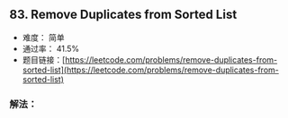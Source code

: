 ## 83. Remove Duplicates from Sorted List


- 难度： 简单
- 通过率： 41.5%
- 题目链接：[https://leetcode.com/problems/remove-duplicates-from-sorted-list](https://leetcode.com/problems/remove-duplicates-from-sorted-list)



### 解法：